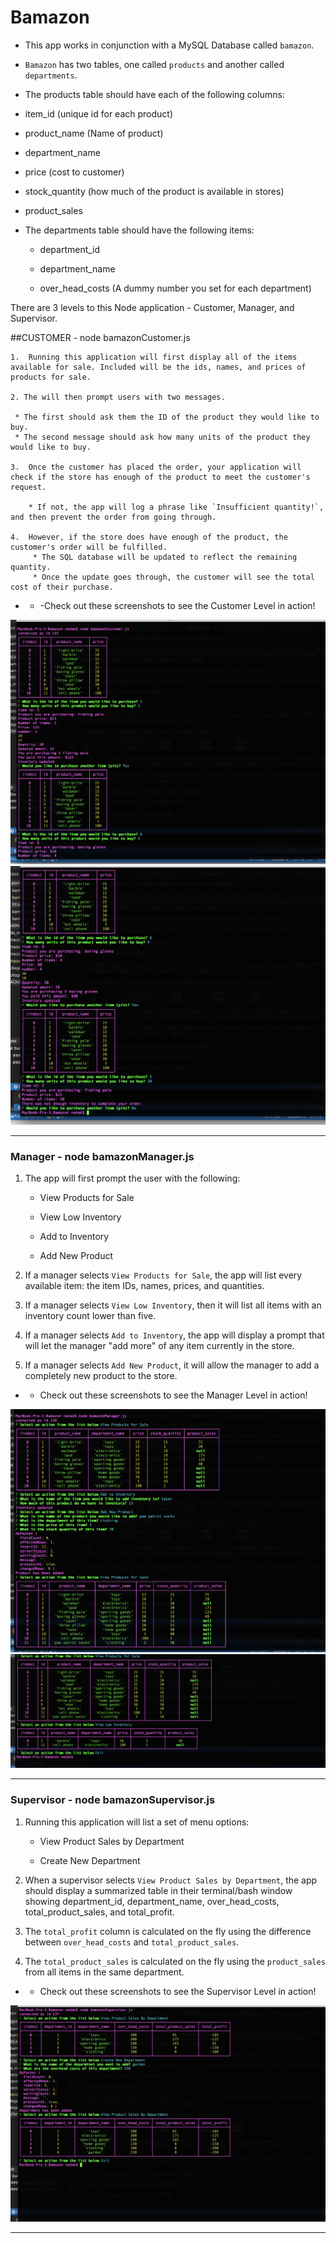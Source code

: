 # Bamazon


 * This app works in conjunction with a MySQL Database called `bamazon`.

 * `Bamazon` has two tables, one called `products` and another called `departments`.

 *  The products table should have each of the following columns:

   * item_id (unique id for each product)

   * product_name (Name of product)

   * department_name

   * price (cost to customer)

   * stock_quantity (how much of the product is available in stores)
   * product_sales

* The departments table should have the following items:
     * department_id

     * department_name

     * over_head_costs (A dummy number you set for each department)


There are 3 levels to this Node application - Customer, Manager, and Supervisor.

##CUSTOMER -  node bamazonCustomer.js

    1.  Running this application will first display all of the items available for sale. Included will be the ids, names, and prices of products for sale.

    2. The will then prompt users with two messages.

     * The first should ask them the ID of the product they would like to buy.
     * The second message should ask how many units of the product they would like to buy.

    3.  Once the customer has placed the order, your application will check if the store has enough of the product to meet the customer's request.

        * If not, the app will log a phrase like `Insufficient quantity!`, and then prevent the order from going through.

    4.  However, if the store does have enough of the product, the customer's order will be fulfilled.
         * The SQL database will be updated to reflect the remaining quantity.
         * Once the update goes through, the customer will see the total cost of their purchase.

- - -Check out these screenshots to see the Customer Level in action!

![screenshot1](./customer1.png)
![screenshot2](./customer2.png)

- - -

###  Manager - node bamazonManager.js

1. The app will first prompt the user with the following: 

    * View Products for Sale
    
    * View Low Inventory
    
    * Add to Inventory
    
    * Add New Product

2. If a manager selects `View Products for Sale`, the app will list every available item: the item IDs, names, prices, and quantities.

3. If a manager selects `View Low Inventory`, then it will list all items with an inventory count lower than five.

4. If a manager selects `Add to Inventory`, the app will display a prompt that will let the manager "add more" of any item currently in the store.

5. If a manager selects `Add New Product`, it will  allow the manager to add a completely new product to the store.

- - Check out these screenshots to see the Manager Level in action!

![screenshot1](./manager1.png)
![screenshot2](./manager2.png)

- - -

### Supervisor  - node bamazonSupervisor.js

1. Running this application will list a set of menu options:

   * View Product Sales by Department
   
   * Create New Department

2. When a supervisor selects `View Product Sales by Department`, the app should display a summarized table in their terminal/bash window showing department_id, department_name, over_head_costs, total_product_sales, and total_profit. 

3. The `total_profit` column is calculated on the fly using the difference between `over_head_costs` and        `total_product_sales`. 
4. The `total_product_sales` is calculated on the fly using the `product_sales` from all items in the same department.

- - Check out these screenshots to see the Supervisor Level in action!

![screenshot1](./supervisor.png)


- - -

